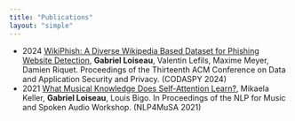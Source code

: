 ```yaml
---
title: "Publications"
layout: "simple"
---
```

- 2024 <a href="">WikiPhish: A Diverse Wikipedia Based Dataset for Phishing Website Detection</a>, <b>Gabriel Loiseau</b>, Valentin Lefils, Maxime Meyer, Damien Riquet. Proceedings of the Thirteenth ACM Conference on Data and Application Security and Privacy. (CODASPY 2024)
- 2021 <a href="https://aclanthology.org/2021.nlp4musa-1.2/">What Musical Knowledge Does Self-Attention Learn?</a>, Mikaela Keller, <b>Gabriel Loiseau</b>, Louis Bigo. In Proceedings of the NLP for Music and Spoken Audio Workshop. (NLP4MuSA 2021)
